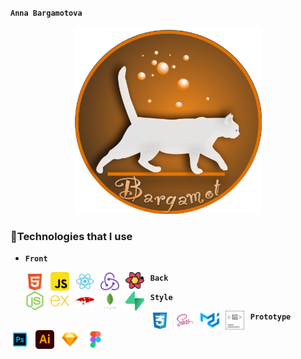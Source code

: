 **`Anna Bargamotova`**

<div align="center">
<!-- ![logo](/logo/Cat_logo.png) -->
  <img src="/logo/Cat_logo.png" width="300" height="300"/>
</div>


### 🧰Technologies that I use 

- **<p align="left" width="100%">`Front`</p>**

  <img align="left" alt="sign" width="30" style="padding-right:10px" src="/icons/html.svg"/>
  <img align="left" alt="sign" width="30" style="padding-right:10px" src="/icons/javascript.svg"/>
  <img align="left" alt="sign" width="30" style="padding-right:10px" src="/icons/react.svg"/>
  <img align="left" alt="sign" width="30" style="padding-right:10px" src="/icons/redux.svg"/>
  <img align="left" alt="sign" width="30" style="padding-right:10px" src="/icons/react-query.svg"/>


  

- **<p align="left" width="100%">`Back`</p>**

  <img align="left" alt="sign" width="30" style="padding-right:10px" src="/icons/nodejs.svg"/>
  <img align="left" alt="sign" width="30" style="padding-right:10px" src="/icons/express.svg"/>
  <img align="left" alt="sign" width="30" style="padding-right:10px" src="/icons/mongoose.svg"/>
  <img align="left" alt="sign" width="30" style="padding-right:10px" src="/icons/mongo.svg"/>
  <img align="left" alt="sign" width="30" style="padding-right:10px" src="/icons/supabase.svg"/>

  
  
**<p align="left" width="100%">`Style`</p>**

  <img align="left" alt="sign" width="30" style="padding-right:10px" src="/icons/css.svg"/>
  <img align="left" alt="sign" width="30" style="padding-right:10px" src="/icons/sass.svg"/>
  <img align="left" alt="sign" width="30" style="padding-right:10px" src="/icons/materialui.svg"/>
  <img align="left" alt="sign" width="30" style="padding-right:10px" src="/icons/styled.svg"/>
  
 
**<p align="left" width="100%">`Prototype`</p>**

  <img align="left" alt="sign" width="30" style="padding-right:10px" src="/icons/photoshop.svg"/>
  <img align="left" alt="sign" width="30" style="padding-right:10px" src="/icons/adobe.svg"/>
  <img align="left" alt="sign" width="30" style="padding-right:10px" src="/icons/sketch.svg"/>
  <img align="left" alt="sign" width="30" style="padding-right:10px" src="/icons/figma.svg"/>
<br/>
<!--
**Bargamotova/Bargamotova** is a ✨ _special_ ✨ repository because its `README.md` (this file) appears on your GitHub profile.

Here are some ideas to get you started:

- 🔭 I’m currently working on ...
- 🌱 I’m currently learning ...
- 👯 I’m looking to collaborate on ...
- 🤔 I’m looking for help with ...
- 💬 Ask me about ...
- 📫 How to reach me: ...
- 😄 Pronouns: ...
- ⚡ Fun fact: ...
-->
